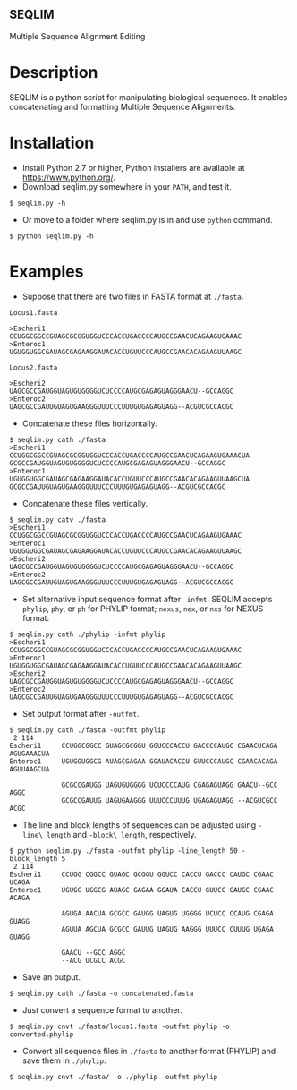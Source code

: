 ## SEQLIM
Multiple Sequence Alignment Editing

# Description
SEQLIM is a python script for manipulating biological sequences. It enables concatenating and formatting Multiple Sequence Alignments.
 
# Installation

* Install Python 2.7 or higher, Python installers are available at https://www.python.org/.
* Download seqlim.py somewhere in your `PATH`, and test it.
```
$ seqlim.py -h
```
* Or move to a folder where seqlim.py is in and use `python` command.
```
$ python seqlim.py -h
```

# Examples

* Suppose that there are two files in FASTA format at `./fasta`.
 
 
`Locus1.fasta`

    >Escheri1
    CCUGGCGGCCGUAGCGCGGUGGUCCCACCUGACCCCAUGCCGAACUCAGAAGUGAAAC
    >Enteroc1
    UGUGGUGGCGAUAGCGAGAAGGAUACACCUGUUCCCAUGCCGAACACAGAAGUUAAGC
 
 
`Locus2.fasta`

    >Escheri2
    UAGCGCCGAUGGUAGUGUGGGGUCUCCCCAUGCGAGAGUAGGGAACU--GCCAGGC
    >Enteroc2
    UAGCGCCGAUUGUAGUGAAGGGUUUCCCUUUGUGAGAGUAGG--ACGUCGCCACGC
 

* Concatenate these files horizontally.

```
$ seqlim.py cath ./fasta
>Escheri1
CCUGGCGGCCGUAGCGCGGUGGUCCCACCUGACCCCAUGCCGAACUCAGAAGUGAAACUA
GCGCCGAUGGUAGUGUGGGGUCUCCCCAUGCGAGAGUAGGGAACU--GCCAGGC
>Enteroc1
UGUGGUGGCGAUAGCGAGAAGGAUACACCUGUUCCCAUGCCGAACACAGAAGUUAAGCUA
GCGCCGAUUGUAGUGAAGGGUUUCCCUUUGUGAGAGUAGG--ACGUCGCCACGC
``` 

* Concatenate these files vertically.

```
$ seqlim.py catv ./fasta
>Escheri1
CCUGGCGGCCGUAGCGCGGUGGUCCCACCUGACCCCAUGCCGAACUCAGAAGUGAAAC
>Enteroc1
UGUGGUGGCGAUAGCGAGAAGGAUACACCUGUUCCCAUGCCGAACACAGAAGUUAAGC
>Escheri2
UAGCGCCGAUGGUAGUGUGGGGUCUCCCCAUGCGAGAGUAGGGAACU--GCCAGGC
>Enteroc2
UAGCGCCGAUUGUAGUGAAGGGUUUCCCUUUGUGAGAGUAGG--ACGUCGCCACGC
``` 

* Set alternative input sequence format after `-infmt`. SEQLIM accepts `phylip`, `phy`, or `ph` for PHYLIP format; `nexus`, `nex`, or `nxs` for NEXUS format.

```
$ seqlim.py cath ./phylip -infmt phylip
>Escheri1
CCUGGCGGCCGUAGCGCGGUGGUCCCACCUGACCCCAUGCCGAACUCAGAAGUGAAAC
>Enteroc1
UGUGGUGGCGAUAGCGAGAAGGAUACACCUGUUCCCAUGCCGAACACAGAAGUUAAGC
>Escheri2
UAGCGCCGAUGGUAGUGUGGGGUCUCCCCAUGCGAGAGUAGGGAACU--GCCAGGC
>Enteroc2
UAGCGCCGAUUGUAGUGAAGGGUUUCCCUUUGUGAGAGUAGG--ACGUCGCCACGC
``` 
 
* Set output format after `-outfmt`.
``` 
$ seqlim.py cath ./fasta -outfmt phylip
 2 114
Escheri1     CCUGGCGGCC GUAGCGCGGU GGUCCCACCU GACCCCAUGC CGAACUCAGA AGUGAAACUA
Enteroc1     UGUGGUGGCG AUAGCGAGAA GGAUACACCU GUUCCCAUGC CGAACACAGA AGUUAAGCUA

             GCGCCGAUGG UAGUGUGGGG UCUCCCCAUG CGAGAGUAGG GAACU--GCC AGGC
             GCGCCGAUUG UAGUGAAGGG UUUCCCUUUG UGAGAGUAGG --ACGUCGCC ACGC
```
 
* The line and block lengths of sequences can be adjusted using `-line\_length` and `-block\_length`, respectively.
```
$ python seqlim.py ./fasta -outfmt phylip -line_length 50 -block_length 5
 2 114
Escheri1     CCUGG CGGCC GUAGC GCGGU GGUCC CACCU GACCC CAUGC CGAAC UCAGA
Enteroc1     UGUGG UGGCG AUAGC GAGAA GGAUA CACCU GUUCC CAUGC CGAAC ACAGA

             AGUGA AACUA GCGCC GAUGG UAGUG UGGGG UCUCC CCAUG CGAGA GUAGG
             AGUUA AGCUA GCGCC GAUUG UAGUG AAGGG UUUCC CUUUG UGAGA GUAGG

             GAACU --GCC AGGC
             --ACG UCGCC ACGC
```

* Save an output.
``` 
$ seqlim.py cath ./fasta -o concatenated.fasta
```
 
* Just convert a sequence format to another.
```
$ seqlim.py cnvt ./fasta/locus1.fasta -outfmt phylip -o converted.phylip
``` 
 
* Convert all sequence files in `./fasta` to another format (PHYLIP) and save them in `./phylip`.
```
$ seqlim.py cnvt ./fasta/ -o ./phylip -outfmt phylip
``` 
 
